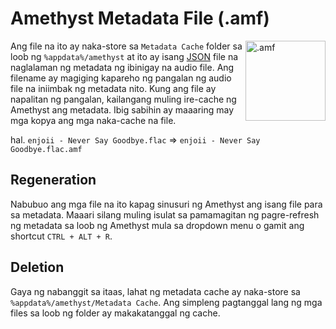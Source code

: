 # Amethyst Metadata File (.amf)

<img align="right" src="https://github.com/Geoxor/amethyst/raw/master/assets/images/amf.png" alt=".amf" width="128"/>

Ang file na ito ay naka-store sa `Metadata Cache` folder sa loob ng `%appdata%/amethyst` at ito ay isang [JSON](https://en.wikipedia.org/wiki/JSON) file na naglalaman ng
metadata ng ibinigay na audio file. Ang filename ay magiging kapareho ng pangalan ng audio file na iniimbak ng metadata nito.
Kung ang file ay napalitan ng pangalan, kailangang muling ire-cache ng Amethyst ang metadata. Ibig sabihin ay maaaring may mga kopya ang mga naka-cache na file.

hal. `enjoii - Never Say Goodbye.flac` => `enjoii - Never Say Goodbye.flac.amf`

## Regeneration

Nabubuo ang mga file na ito kapag sinusuri ng Amethyst ang isang file para sa metadata. Maaari silang muling isulat sa pamamagitan ng pagre-refresh ng metadata
sa loob ng Amethyst mula sa dropdown menu o gamit ang shortcut `CTRL + ALT + R`.

## Deletion

Gaya ng nabanggit sa itaas, lahat ng metadata cache ay naka-store sa `%appdata%/amethyst/Metadata Cache`. Ang simpleng pagtanggal lang ng mga files sa loob ng folder ay makakatanggal ng cache.
